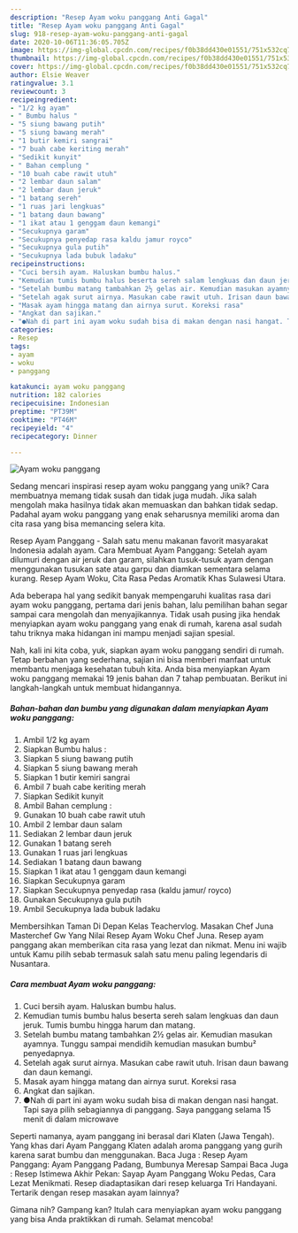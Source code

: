 ```yaml
---
description: "Resep Ayam woku panggang Anti Gagal"
title: "Resep Ayam woku panggang Anti Gagal"
slug: 918-resep-ayam-woku-panggang-anti-gagal
date: 2020-10-06T11:36:05.705Z
image: https://img-global.cpcdn.com/recipes/f0b38dd430e01551/751x532cq70/ayam-woku-panggang-foto-resep-utama.jpg
thumbnail: https://img-global.cpcdn.com/recipes/f0b38dd430e01551/751x532cq70/ayam-woku-panggang-foto-resep-utama.jpg
cover: https://img-global.cpcdn.com/recipes/f0b38dd430e01551/751x532cq70/ayam-woku-panggang-foto-resep-utama.jpg
author: Elsie Weaver
ratingvalue: 3.1
reviewcount: 3
recipeingredient:
- "1/2 kg ayam"
- " Bumbu halus "
- "5 siung bawang putih"
- "5 siung bawang merah"
- "1 butir kemiri sangrai"
- "7 buah cabe keriting merah"
- "Sedikit kunyit"
- " Bahan cemplung "
- "10 buah cabe rawit utuh"
- "2 lembar daun salam"
- "2 lembar daun jeruk"
- "1 batang sereh"
- "1 ruas jari lengkuas"
- "1 batang daun bawang"
- "1 ikat atau 1 genggam daun kemangi"
- "Secukupnya garam"
- "Secukupnya penyedap rasa kaldu jamur royco"
- "Secukupnya gula putih"
- "Secukupnya lada bubuk ladaku"
recipeinstructions:
- "Cuci bersih ayam. Haluskan bumbu halus."
- "Kemudian tumis bumbu halus beserta sereh salam lengkuas dan daun jeruk. Tumis bumbu hingga harum dan matang."
- "Setelah bumbu matang tambahkan 2½ gelas air. Kemudian masukan ayamnya. Tunggu sampai mendidih kemudian masukan bumbu² penyedapnya."
- "Setelah agak surut airnya. Masukan cabe rawit utuh. Irisan daun bawang dan daun kemangi."
- "Masak ayam hingga matang dan airnya surut. Koreksi rasa"
- "Angkat dan sajikan."
- "●Nah di part ini ayam woku sudah bisa di makan dengan nasi hangat. Tapi saya pilih sebagiannya di panggang. Saya panggang selama 15 menit di dalam microwave"
categories:
- Resep
tags:
- ayam
- woku
- panggang

katakunci: ayam woku panggang 
nutrition: 182 calories
recipecuisine: Indonesian
preptime: "PT39M"
cooktime: "PT46M"
recipeyield: "4"
recipecategory: Dinner

---
```



![Ayam woku panggang](https://img-global.cpcdn.com/recipes/f0b38dd430e01551/751x532cq70/ayam-woku-panggang-foto-resep-utama.jpg)

Sedang mencari inspirasi resep ayam woku panggang yang unik? Cara membuatnya memang tidak susah dan tidak juga mudah. Jika salah mengolah maka hasilnya tidak akan memuaskan dan bahkan tidak sedap. Padahal ayam woku panggang yang enak seharusnya memiliki aroma dan cita rasa yang bisa memancing selera kita.

Resep Ayam Panggang - Salah satu menu makanan favorit masyarakat Indonesia adalah ayam. Cara Membuat Ayam Panggang: Setelah ayam dilumuri dengan air jeruk dan garam, silahkan tusuk-tusuk ayam dengan menggunakan tusukan sate atau garpu dan diamkan sementara selama kurang. Resep Ayam Woku, Cita Rasa Pedas Aromatik Khas Sulawesi Utara.

Ada beberapa hal yang sedikit banyak mempengaruhi kualitas rasa dari ayam woku panggang, pertama dari jenis bahan, lalu pemilihan bahan segar sampai cara mengolah dan menyajikannya. Tidak usah pusing jika hendak menyiapkan ayam woku panggang yang enak di rumah, karena asal sudah tahu triknya maka hidangan ini mampu menjadi sajian spesial.


Nah, kali ini kita coba, yuk, siapkan ayam woku panggang sendiri di rumah. Tetap berbahan yang sederhana, sajian ini bisa memberi manfaat untuk membantu menjaga kesehatan tubuh kita. Anda bisa menyiapkan Ayam woku panggang memakai 19 jenis bahan dan 7 tahap pembuatan. Berikut ini langkah-langkah untuk membuat hidangannya.

<!--inarticleads1-->

##### Bahan-bahan dan bumbu yang digunakan dalam menyiapkan Ayam woku panggang:

1. Ambil 1/2 kg ayam
1. Siapkan  Bumbu halus :
1. Siapkan 5 siung bawang putih
1. Siapkan 5 siung bawang merah
1. Siapkan 1 butir kemiri sangrai
1. Ambil 7 buah cabe keriting merah
1. Siapkan Sedikit kunyit
1. Ambil  Bahan cemplung :
1. Gunakan 10 buah cabe rawit utuh
1. Ambil 2 lembar daun salam
1. Sediakan 2 lembar daun jeruk
1. Gunakan 1 batang sereh
1. Gunakan 1 ruas jari lengkuas
1. Sediakan 1 batang daun bawang
1. Siapkan 1 ikat atau 1 genggam daun kemangi
1. Siapkan Secukupnya garam
1. Siapkan Secukupnya penyedap rasa (kaldu jamur/ royco)
1. Gunakan Secukupnya gula putih
1. Ambil Secukupnya lada bubuk ladaku


Membersihkan Taman Di Depan Kelas Teachervlog. Masakan Chef Juna Masterchef Gw Yang Nilai Resep Ayam Woku Chef Juna. Resep ayam panggang akan memberikan cita rasa yang lezat dan nikmat. Menu ini wajib untuk Kamu pilih sebab termasuk salah satu menu paling legendaris di Nusantara. 

<!--inarticleads2-->

##### Cara membuat Ayam woku panggang:

1. Cuci bersih ayam. Haluskan bumbu halus.
1. Kemudian tumis bumbu halus beserta sereh salam lengkuas dan daun jeruk. Tumis bumbu hingga harum dan matang.
1. Setelah bumbu matang tambahkan 2½ gelas air. Kemudian masukan ayamnya. Tunggu sampai mendidih kemudian masukan bumbu² penyedapnya.
1. Setelah agak surut airnya. Masukan cabe rawit utuh. Irisan daun bawang dan daun kemangi.
1. Masak ayam hingga matang dan airnya surut. Koreksi rasa
1. Angkat dan sajikan.
1. ●Nah di part ini ayam woku sudah bisa di makan dengan nasi hangat. Tapi saya pilih sebagiannya di panggang. Saya panggang selama 15 menit di dalam microwave


Seperti namanya, ayam panggang ini berasal dari Klaten (Jawa Tengah). Yang khas dari Ayam Panggang Klaten adalah aroma panggang yang gurih karena sarat bumbu dan menggunakan. Baca Juga : Resep Ayam Panggang: Ayam Panggang Padang, Bumbunya Meresap Sampai Baca Juga : Resep Istimewa Akhir Pekan: Sayap Ayam Panggang Woku Pedas, Cara Lezat Menikmati. Resep diadaptasikan dari resep keluarga Tri Handayani. Tertarik dengan resep masakan ayam lainnya? 

Gimana nih? Gampang kan? Itulah cara menyiapkan ayam woku panggang yang bisa Anda praktikkan di rumah. Selamat mencoba!
